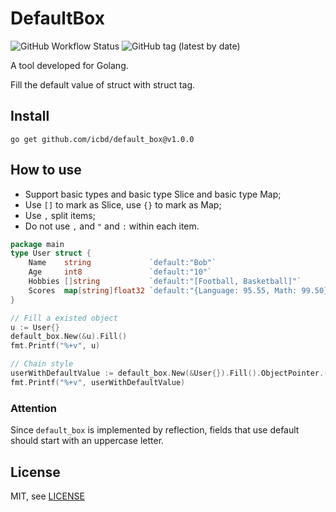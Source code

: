 # DefaultBox
![GitHub Workflow Status](https://img.shields.io/github/workflow/status/icbd/default_box/Test)
![GitHub tag (latest by date)](https://img.shields.io/github/v/tag/icbd/default_box)

A tool developed for Golang.

Fill the default value of struct with struct tag.

## Install

```shell script
go get github.com/icbd/default_box@v1.0.0
```
## How to use

* Support basic types and basic type Slice and basic type Map;
* Use `[]` to mark as Slice, use `{}` to mark as Map; 
* Use `,` split items;
* Do not use `,` and `"` and `:`  within each item.

```go
package main
type User struct {
	Name    string             `default:"Bob"`
	Age     int8               `default:"10"`
	Hobbies []string           `default:"[Football, Basketball]"`
	Scores  map[string]float32 `default:"{Language: 95.55, Math: 99.50}"`
}

// Fill a existed object
u := User{}
default_box.New(&u).Fill()
fmt.Printf("%+v", u)

// Chain style
userWithDefaultValue := default_box.New(&User{}).Fill().ObjectPointer.(*User)
fmt.Printf("%+v", userWithDefaultValue)
```

### Attention

Since `default_box` is implemented by reflection, fields that use default should start with an uppercase letter.

## License

MIT, see [LICENSE](LICENSE)